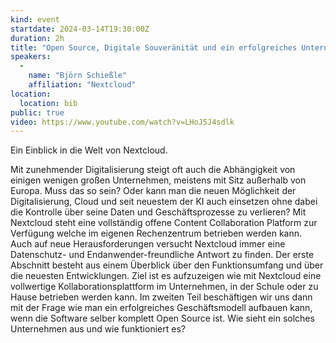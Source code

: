```yaml
---
kind: event
startdate: 2024-03-14T19:30:00Z
duration: 2h
title: "Open Source, Digitale Souveränität und ein erfolgreiches Unternehmen... passt das alles zusammen?"
speakers:
  -
    name: "Björn Schießle"
    affiliation: "Nextcloud"
location:
  location: bib
public: true
video: https://www.youtube.com/watch?v=LHoJ5J4sdlk
---
```

Ein Einblick in die Welt von Nextcloud.

Mit zunehmender Digitalisierung steigt oft auch die Abhängigkeit von einigen wenigen großen Unternehmen, meistens mit Sitz außerhalb von Europa. Muss das so sein? Oder kann man die neuen Möglichkeit der Digitalisierung, Cloud und seit neuestem der KI auch einsetzen ohne dabei die Kontrolle über seine Daten und Geschäftsprozesse zu verlieren? Mit Nextcloud steht eine vollständig offene Content Collaboration Platform zur Verfügung welche im eigenen Rechenzentrum betrieben werden kann. Auch auf neue Herausforderungen versucht Nextcloud immer eine Datenschutz- und Endanwender-freundliche Antwort zu finden. Der erste Abschnitt besteht aus einem Überblick über den Funktionsumfang und über die neuesten Entwicklungen. Ziel ist es  aufzuzeigen wie mit Nextcloud eine vollwertige Kollaborationsplattform im Unternehmen, in der Schule oder zu Hause betrieben werden kann. Im zweiten Teil beschäftigen wir uns dann mit der Frage wie man ein erfolgreiches Geschäftsmodell aufbauen kann, wenn die Software selber komplett Open Source ist. Wie sieht ein solches Unternehmen aus und wie funktioniert es?
